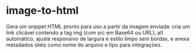 # image-to-html
Gera um snippet HTML pronto para uso a partir da imagem enviada: cria um link clicável contendo a tag img (com src em Base64 ou URL), alt automático, ajuste responsivo de largura e estilo limpo sem bordas, e anexa metadados úteis como nome do arquivo e tipo para integrações.
